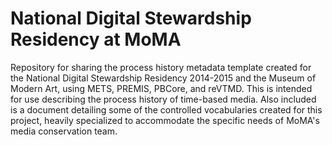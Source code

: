 # National Digital Stewardship Residency at MoMA
Repository for sharing the process history metadata template created for the National Digital Stewardship Residency 2014-2015 and the Museum of Modern Art, using METS, PREMIS, PBCore, and reVTMD. This is intended for use describing the process history of time-based media. Also included is a document detailing some of the controlled vocabularies created for this project, heavily specialized to accommodate the specific needs of MoMA's media conservation team.
